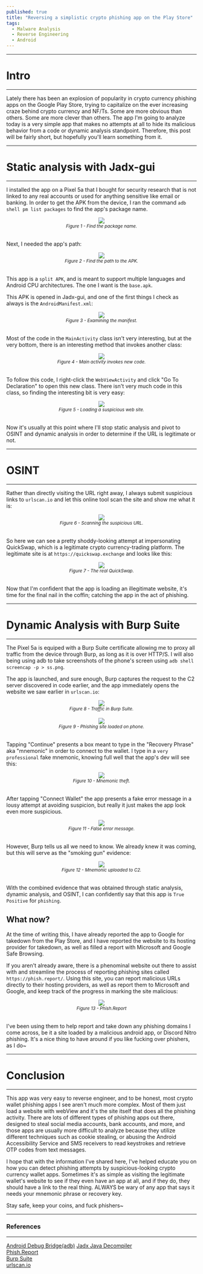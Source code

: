 ```yaml
---
published: true
title: "Reversing a simplistic crypto phishing app on the Play Store"
tags:
  - Malware Analysis
  - Reverse Engineering
  - Android
---
```


---
# Intro
---

Lately there has been an explosion of popularity in crypto currency phishing apps on the Google Play Store, trying to capitalize on the ever increasing craze behind crypto currency and NF/Ts. Some are more obvious than others. Some are more clever than others. The app I'm going to analyze today is a very simple app that makes no attempts at all to hide its malicious behavior from a code or dynamic analysis standpoint. Therefore, this post will be fairly short, but hopefully you'll learn something from it.

---
# Static analysis with Jadx-gui
---

I installed the app on a Pixel 5a that I bought for security research that is not linked to any real accounts or used for anything sensitive like email or banking. In order to get the APK from the device, I ran the command `adb shell pm list packages` to find the app's package name.
<center><img src="/assets/images/quickswap/1.png" /></center>  
<center><i><small>Figure 1 - Find the package name.</small></i></center>  
<br/> 

Next, I needed the app's path:
<center><img src="/assets/images/quickswap/2.png" /></center>  
<center><i><small>Figure 2 - Find the path to the APK.</small></i></center>  
<br/> 

This app is a `split APK`, and is meant to support multiple languages and Android CPU architectures. The one I want is the `base.apk`.

This APK is opened in Jadx-gui, and one of the first things I check as always is the `AndroidManifest.xml`:
<center><img src="/assets/images/quickswap/3.png" /></center>  
<center><i><small>Figure 3 - Examining the manifest.</small></i></center>  
<br/> 

Most of the code in the `MainActivity` class isn't very interesting, but at the very bottom, there is an interesting method that invokes another class:
<center><img src="/assets/images/quickswap/4.png" /></center>  
<center><i><small>Figure 4 - Main activity invokes new code.</small></i></center>  
<br/> 

To follow this code, I right-click the `WebViewActivity` and click "Go To Declaration" to open this new class. There isn't very much code in this class, so finding the interesting bit is very easy:
<center><img src="/assets/images/quickswap/5.png" /></center>  
<center><i><small>Figure 5 - Loading a suspicious web site.</small></i></center>  
<br/> 

Now it's usually at this point where I'll stop static analysis and pivot to OSINT and dynamic analysis in order to determine if the URL is legitimate or not.

---
# OSINT
---

Rather than directly visiting the URL right away, I always submit suspicious links to `urlscan.io` and let this online tool scan the site and show me what it is:
<center><img src="/assets/images/quickswap/6.png" /></center>  
<center><i><small>Figure 6 - Scanning the suspicious URL.</small></i></center>  
<br/> 

So here we can see a pretty shoddy-looking attempt at impersonating QuickSwap, which is a legitimate crypto currency-trading platform. The legitimate site is at `https://quickswap.exchange` and looks like this:
<center><img src="/assets/images/quickswap/7.png" /></center>  
<center><i><small>Figure 7 - The real QuickSwap.</small></i></center>  
<br/>

Now that I'm confident that the app is loading an illegitimate website, it's time for the final nail in the coffin; catching the app in the act of phishing.

---
# Dynamic Analysis with Burp Suite
---

The Pixel 5a is equiped with a Burp Suite certificate allowing me to proxy all traffic from the device through Burp, as long as it is over HTTP/S. I will also being using adb to take screenshots of the phone's screen using `adb shell screencap -p > ss.png`.

The app is launched, and sure enough, Burp captures the request to the C2 server discovered in code earlier, and the app immediately opens the website we saw earlier in `urlscan.io`:
<center><img src="/assets/images/quickswap/8.png" /></center>  
<center><i><small>Figure 8 - Traffic in Burp Suite.</small></i></center>  
<br/>

<center><img src="/assets/images/quickswap/9.png" /></center>  
<center><i><small>Figure 9 - Phishing site loaded on phone.</small></i></center>  
<br/>

Tapping "Continue" presents a box meant to type in the "Recovery Phrase" aka "mnemonic" in order to connect to the wallet. I type in a `very professional` fake mnemonic, knowing full well that the app's dev will see this:
<center><img src="/assets/images/quickswap/10.png" /></center>  
<center><i><small>Figure 10 - Mnemonic theft.</small></i></center>  
<br/>

After tapping "Connect Wallet" the app presents a fake error message in a lousy attempt at avoiding suspicion, but really it just makes the app look even more suspicious.
<center><img src="/assets/images/quickswap/11.png" /></center>  
<center><i><small>Figure 11 - False error message.</small></i></center>  
<br/>

However, Burp tells us all we need to know. We already knew it was coming, but this will serve as the "smoking gun" evidence:
<center><img src="/assets/images/quickswap/12.png" /></center>  
<center><i><small>Figure 12 - Mnemonic uploaded to C2.</small></i></center>  
<br/>

With the combined evidence that was obtained through static analysis, dynamic analysis, and OSINT, I can confidently say that this app is `True Positive` for `phishing`.

## What now?

At the time of writing this, I have already reported the app to Google for takedown from the Play Store, and I have reported the website to its hosting provider for takedown, as well as filled a report with Microsoft and Google Safe Browsing.

If you aren't already aware, there is a phenominal website out there to assist with and streamline the process of reporting phishing sites called `https://phish.report/`. Using this site, you can report malicious URLs directly to their hosting providers, as well as report them to Microsoft and Google, and keep track of the progress in marking the site malicious:
<center><img src="/assets/images/quickswap/13.png" /></center>  
<center><i><small>Figure 13 - Phish.Report</small></i></center>  
<br/>

I've been using them to help report and take down any phishing domains I come across, be it a site loaded by a malicious android app, or Discord Nitro phishing. It's a nice thing to have around if you like fucking over phishers, as I do~

---
# Conclusion
---

This app was very easy to reverse engineer, and to be honest, most crypto wallet phishing apps I see aren't much more complex. Most of them just load a website with webView and it's the site itself that does all the phishing activity. There are lots of different types of phishing apps out there, designed to steal social media accounts, bank accounts, and more, and those apps are usually more difficult to analyze because they utilize different techniques such as cookie stealing, or abusing the Android Accessibility Service and SMS receivers to read keystrokes and retrieve OTP codes from text messages.

I hope that with the information I've shared here, I've helped educate you on how you can detect phishing attempts by suspicious-looking crypto currency wallet apps. Sometimes it's as simple as visiting the legitimate wallet's website to see if they even have an app at all, and if they do, they should have a link to the real thing. ALWAYS be wary of any app that says it needs your mnemonic phrase or recovery key.

Stay safe, keep your coins, and fuck phishers~

---
### References
---
[Android Debug Bridge(adb)](https://developer.android.com/studio/command-line/adb) 
[Jadx Java Decompiler](https://github.com/skylot/jadx)  
[Phish.Report](https://phish.report/)  
[Burp Suite](https://portswigger.net/burp)  
[urlscan.io](https://urlscan.io/)  
